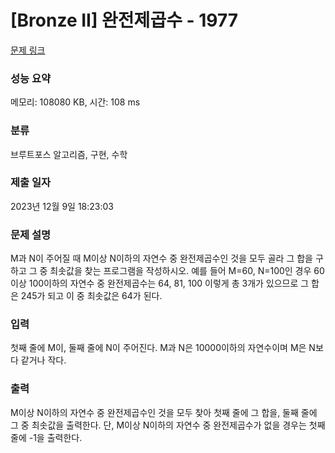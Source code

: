 # [Bronze II] 완전제곱수 - 1977 

[문제 링크](https://www.acmicpc.net/problem/1977) 

### 성능 요약

메모리: 108080 KB, 시간: 108 ms

### 분류

브루트포스 알고리즘, 구현, 수학

### 제출 일자

2023년 12월 9일 18:23:03

### 문제 설명

<p>M과 N이 주어질 때 M이상 N이하의 자연수 중 완전제곱수인 것을 모두 골라 그 합을 구하고 그 중 최솟값을 찾는 프로그램을 작성하시오. 예를 들어 M=60, N=100인 경우 60이상 100이하의 자연수 중 완전제곱수는 64, 81, 100 이렇게 총 3개가 있으므로 그 합은 245가 되고 이 중 최솟값은 64가 된다.</p>

### 입력 

 <p>첫째 줄에 M이, 둘째 줄에 N이 주어진다. M과 N은 10000이하의 자연수이며 M은 N보다 같거나 작다.</p>

### 출력 

 <p>M이상 N이하의 자연수 중 완전제곱수인 것을 모두 찾아 첫째 줄에 그 합을, 둘째 줄에 그 중 최솟값을 출력한다. 단, M이상 N이하의 자연수 중 완전제곱수가 없을 경우는 첫째 줄에 -1을 출력한다.</p>

